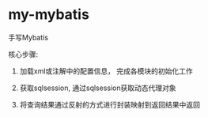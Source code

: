 # my-mybatis


手写Mybatis

核心步骤:

1.  加载xml或注解中的配置信息， 完成各模块的初始化工作

2.  获取sqlsession, 通过sqlsession获取动态代理对象

3.  将查询结果通过反射的方式进行封装映射到返回结果中返回

